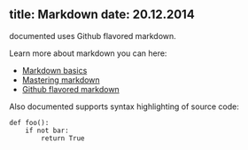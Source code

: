 title: Markdown
date: 20.12.2014
---

documented uses Github flavored markdown.

Learn more about markdown you can here:

* [Markdown basics](https://help.github.com/articles/markdown-basics/)
* [Mastering markdown](https://guides.github.com/features/mastering-markdown/)
* [Github flavored markdown](https://help.github.com/articles/github-flavored-markdown/)

Also documented supports syntax highlighting of source code:

    def foo():
        if not bar:
            return True
